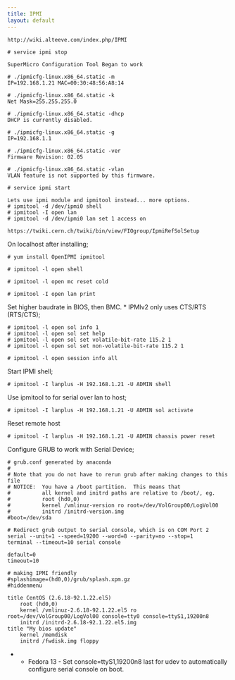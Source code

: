 ```yaml
---
title: IPMI
layout: default
---
```


    http://wiki.alteeve.com/index.php/IPMI

    # service ipmi stop

    SuperMicro Configuration Tool Began to work

    # ./ipmicfg-linux.x86_64.static -m
    IP=192.168.1.21 MAC=00:30:48:56:A8:14

    # ./ipmicfg-linux.x86_64.static -k
    Net Mask=255.255.255.0

    # ./ipmicfg-linux.x86_64.static -dhcp
    DHCP is currently disabled.

    # ./ipmicfg-linux.x86_64.static -g
    IP=192.168.1.1

    # ./ipmicfg-linux.x86_64.static -ver
    Firmware Revision: 02.05

    # ./ipmicfg-linux.x86_64.static -vlan
    VLAN feature is not supported by this firmware.

    # service ipmi start

    Lets use ipmi module and ipmitool instead... more options.
    # ipmitool -d /dev/ipmi0 shell
    # ipmitool -I open lan 
    # ipmitool -d /dev/ipmi0 lan set 1 access on

    https://twiki.cern.ch/twiki/bin/view/FIOgroup/IpmiRefSolSetup

On localhost after installing;

    # yum install OpenIPMI ipmitool

    # ipmitool -l open shell

    # ipmitool -l open mc reset cold

    # ipmitool -I open lan print

Set higher baudrate in BIOS, then BMC. \* IPMIv2 only uses CTS/RTS
(RTS/CTS);

    # ipmitool -l open sol info 1
    # ipmitool -l open sol set help
    # ipmitool -l open sol set volatile-bit-rate 115.2 1
    # ipmitool -l open sol set non-volatile-bit-rate 115.2 1

    # ipmitool -l open session info all

Start IPMI shell;

    # ipmitool -I lanplus -H 192.168.1.21 -U ADMIN shell

Use ipmitool to for serial over lan to host;

    # ipmitool -I lanplus -H 192.168.1.21 -U ADMIN sol activate

Reset remote host

    # ipmitool -I lanplus -H 192.168.1.21 -U ADMIN chassis power reset

Configure GRUB to work with Serial Device;

    # grub.conf generated by anaconda
    #
    # Note that you do not have to rerun grub after making changes to this file
    # NOTICE:  You have a /boot partition.  This means that
    #          all kernel and initrd paths are relative to /boot/, eg.
    #          root (hd0,0)
    #          kernel /vmlinuz-version ro root=/dev/VolGroup00/LogVol00
    #          initrd /initrd-version.img
    #boot=/dev/sda

    # Redirect grub output to serial console, which is on COM Port 2
    serial --unit=1 --speed=19200 --word=8 --parity=no --stop=1   
    terminal --timeout=10 serial console

    default=0
    timeout=10

    # making IPMI friendly
    #splashimage=(hd0,0)/grub/splash.xpm.gz
    #hiddenmenu

    title CentOS (2.6.18-92.1.22.el5)
        root (hd0,0)
        kernel /vmlinuz-2.6.18-92.1.22.el5 ro root=/dev/VolGroup00/LogVol00 console=tty0 console=ttyS1,19200n8
        initrd /initrd-2.6.18-92.1.22.el5.img
    title "My bios update"
        kernel /memdisk
        initrd /fwdisk.img floppy

-   -   Fedora 13 - Set console=ttyS1,19200n8 last for udev to
        automatically configure serial console on boot.



